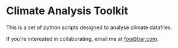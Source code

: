 # Climate Analysis Toolkit

This is a set of python scripts designed to analyse climate datafiles.

If you're interested in collaborating, email me at foo@bar.com.
